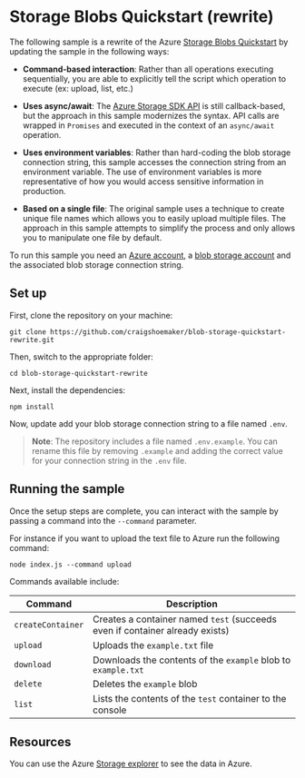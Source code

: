 

# Storage Blobs Quickstart (rewrite)

The following sample is a rewrite of the Azure [Storage Blobs Quickstart](https://github.com/Azure-Samples/storage-blobs-node-quickstart) by updating the sample in the following ways:

- **Command-based interaction**: Rather than all operations executing sequentially, you are able to explicitly tell the script which operation to execute (ex: upload, list, etc.)

- **Uses async/await**: The [Azure Storage SDK API](https://github.com/Azure/azure-storage-node) is still callback-based, but the approach in this sample modernizes the syntax. API calls are wrapped in `Promises` and executed in the context of an `async/await` operation.
 
- **Uses environment variables**: Rather than hard-coding the blob storage connection string, this sample accesses the connection string from an environment variable. The use of environment variables is more representative of how you would access sensitive information in production.

- **Based on a single file**: The original sample uses a technique to create unique file names which allows you to easily upload multiple files. The approach in this sample attempts to simplify the process and only allows you to manipulate one file by default.

To run this sample you need an [Azure account](https://azure.microsoft.com/free/), a [blob storage account](https://docs.microsoft.com/azure/storage/common/storage-create-storage-account) and the associated blob storage connection string.

## Set up
First, clone the repository on your machine:

    git clone https://github.com/craigshoemaker/blob-storage-quickstart-rewrite.git

Then, switch to the appropriate folder:

    cd blob-storage-quickstart-rewrite

Next, install the dependencies:

    npm install

Now, update add your blob storage connection string to a file named `.env`.

> **Note**: The repository includes a file named `.env.example`. You can rename this file by removing `.example` and adding the correct value for your connection string in the `.env` file.

## Running the sample

Once the setup steps are complete, you can interact with the sample by passing a command into the `--command` parameter.

For instance if you want to upload the text file to Azure run the following command:

    node index.js --command upload

Commands available include:


| Command | Description |
|---------|---------|
|`createContainer` | Creates a container named `test` (succeeds even if container already exists) |
|`upload`          | Uploads the `example.txt` file |
|`download`        | Downloads the contents of the `example` blob to `example.txt` |
|`delete`          | Deletes the `example` blob |
|`list`            | Lists the contents of the `test` container to the console |

## Resources

You can use the Azure [Storage explorer](https://azure.microsoft.com/features/storage-explorer/) to see the data in Azure.
